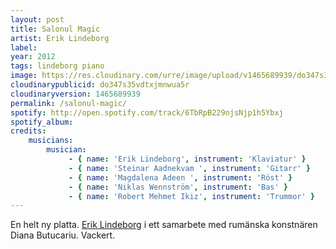 ```yaml
---
layout: post
title: Salonul Magic
artist: Erik Lindeborg
label: 
year: 2012
tags: lindeborg piano
image: https://res.cloudinary.com/urre/image/upload/v1465689939/do347s35vdtxjmnwua5r.png
cloudinarypublicid: do347s35vdtxjmnwua5r
cloudinaryversion: 1465689939
permalink: /salonul-magic/
spotify: http://open.spotify.com/track/6TbRpB229njsNjp1h5Ybxj
spotify_album: 
credits:
    musicians:
        musician:
             - { name: 'Erik Lindeborg', instrument: 'Klaviatur' }
             - { name: 'Steinar Aadnekvam ', instrument: 'Gitarr' }
             - { name: 'Magdalena Adeen ', instrument: 'Röst' }
             - { name: 'Niklas Wennström', instrument: 'Bas' }
             - { name: 'Robert Mehmet Ikiz', instrument: 'Trummor' }
---
```


En helt ny platta. <a href="http://www.eriklindeborg.com/">Erik Lindeborg</a> i ett samarbete med rumänska konstnären Diana Butucariu. Vackert.